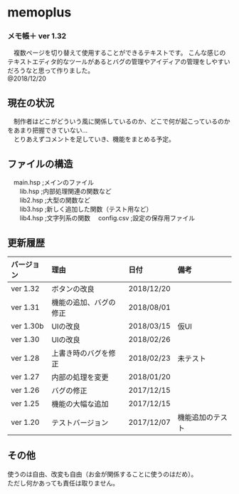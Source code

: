 ﻿# memoplus
### メモ帳＋ ver 1.32

　複数ページを切り替えて使用することができるテキストです。  こんな感じのテキストエディタ的なツールがあるとバグの管理やアイディアの管理をしやすいだろうなと思って作りました。  
   @2018/12/20  
 
## 現在の状況  
　制作者はどこがどういう風に関係しているのか、どこで何が起こっているのかをあまり把握できていない...  
　とりあえずコメントを足していき、機能をまとめる予定。  
 
## ファイルの構造  
　main.hsp    ;メインのファイル  
　　lib.hsp   ;内部処理関連の関数など  
　　lib2.hsp  ;大型の関数など  
　　lib3.hsp  ;新しく追加した関数（テスト用など）  
　　lib4.hsp  ;文字列系の関数
　config.csv  ;設定の保存用ファイル  

## 更新履歴  
|バージョン|理由|日付|備考|  
|:---|:---|:---|:---|  
|ver 1.32|ボタンの改良|2018/12/20|
|ver 1.31|機能の追加、バグの修正|2018/08/01||
|ver 1.30b|UIの改良|2018/03/15|仮UI|
|ver 1.30|UIの改良|2018/02/26||  
|ver 1.28|上書き時のバグを修正|2018/02/23|未テスト|  
|ver 1.27|内部の処理を変更|2018/01/20||  
|ver 1.26|バグの修正|2017/12/15||  
|ver 1.25|機能の大幅な追加|2017/12/15||  
|ver 1.20|テストバージョン|2017/12/07|機能追加のテスト|  

## その他
使うのは自由、改変も自由（お金が関係することに使うのはだめ）。  
ただし何かあっても責任は取りません。  

